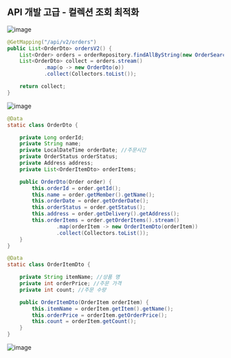 ## **API 개발 고급 - 컬렉션 조회 최적화**

![image](https://user-images.githubusercontent.com/79301439/178284214-1767fd25-a74b-48eb-82e3-db03da0d0691.png)

```java
@GetMapping("/api/v2/orders")
public List<OrderDto> ordersV2() {
    List<Order> orders = orderRepository.findAllByString(new OrderSearch());
    List<OrderDto> collect = orders.stream()
            .map(o -> new OrderDto(o))
            .collect(Collectors.toList());

    return collect;
}
```

![image](https://user-images.githubusercontent.com/79301439/178284342-eb252579-6c6f-431f-a68e-d936a0655404.png)

```java
@Data
static class OrderDto {

    private Long orderId;
    private String name;
    private LocalDateTime orderDate; //주문시간
    private OrderStatus orderStatus;
    private Address address;
    private List<OrderItemDto> orderItems;

    public OrderDto(Order order) {
        this.orderId = order.getId();
        this.name = order.getMember().getName();
        this.orderDate = order.getOrderDate();
        this.orderStatus = order.getStatus();
        this.address = order.getDelivery().getAddress();
        this.orderItems = order.getOrderItems().stream()
                .map(orderItem -> new OrderItemDto(orderItem))
                .collect(Collectors.toList());
    }
}
```

```java
@Data
static class OrderItemDto {

    private String itemName; //상품 명
    private int orderPrice; //주문 가격
    private int count; //주문 수량

    public OrderItemDto(OrderItem orderItem) {
        this.itemName = orderItem.getItem().getName();
        this.orderPrice = orderItem.getOrderPrice();
        this.count = orderItem.getCount();
    }
}
```

![image](https://user-images.githubusercontent.com/79301439/178285316-b7ec5b8e-387d-458a-8a83-80eced18ddf2.png)
